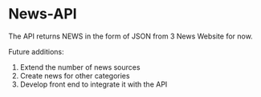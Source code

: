 # News-API

The API returns NEWS in the form of JSON from 3 News Website for now.

Future additions:
1. Extend the number of news sources
2. Create news for other categories 
3. Develop front end to integrate it with the API
